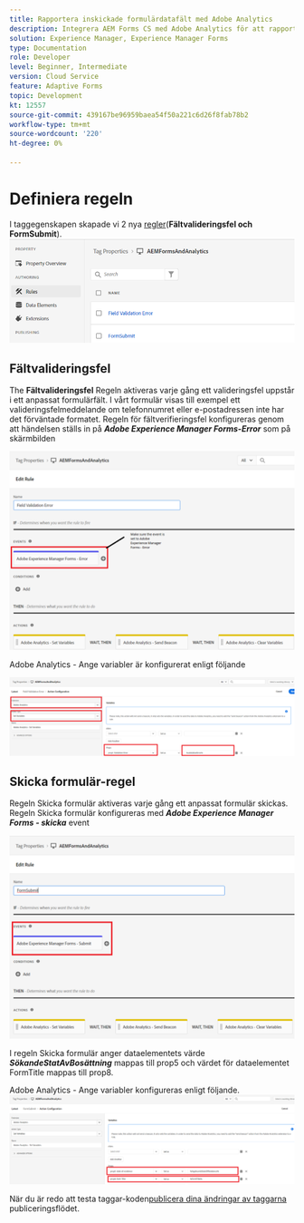 ```yaml
---
title: Rapportera inskickade formulärdatafält med Adobe Analytics
description: Integrera AEM Forms CS med Adobe Analytics för att rapportera formulärdatafält
solution: Experience Manager, Experience Manager Forms
type: Documentation
role: Developer
level: Beginner, Intermediate
version: Cloud Service
feature: Adaptive Forms
topic: Development
kt: 12557
source-git-commit: 439167be96959baea54f50a221c6d26f8fab78b2
workflow-type: tm+mt
source-wordcount: '220'
ht-degree: 0%

---
```


# Definiera regeln

I taggegenskapen skapade vi 2 nya [regler](https://experienceleague.adobe.com/docs/platform-learn/implement-in-websites/configure-tags/add-data-elements-rules.html)(**Fältvalideringsfel och FormSubmit**).
![adaptiv form](assets/rules.png)


## Fältvalideringsfel

The **Fältvalideringsfel** Regeln aktiveras varje gång ett valideringsfel uppstår i ett anpassat formulärfält. I vårt formulär visas till exempel ett valideringsfelmeddelande om telefonnumret eller e-postadressen inte har det förväntade formatet.
Regeln för fältverifieringsfel konfigureras genom att händelsen ställs in på _**Adobe Experience Manager Forms-Error**_ som på skärmbilden

![sökande-stat-bosättning](assets/field_validation_error_rule.png)

Adobe Analytics - Ange variabler är konfigurerat enligt följande

![ange åtgärd](assets/field_validation_action_rule.png)

## Skicka formulär-regel

Regeln Skicka formulär aktiveras varje gång ett anpassat formulär skickas.
Regeln Skicka formulär konfigureras med _**Adobe Experience Manager Forms - skicka**_ event

![form-submit-rule](assets/form-submit-rule.png)

I regeln Skicka formulär anger dataelementets värde _**SökandeStatAvBosättning**_ mappas till prop5 och värdet för dataelementet FormTitle mappas till prop8.

Adobe Analytics - Ange variabler konfigureras enligt följande.
![form-submit-rule-set-variables](assets/form-submit-set-variable.png)

När du är redo att testa taggar-koden[publicera dina ändringar av taggarna](https://experienceleague.adobe.com/docs/experience-platform/tags/publish/publishing-flow.html) publiceringsflödet.

